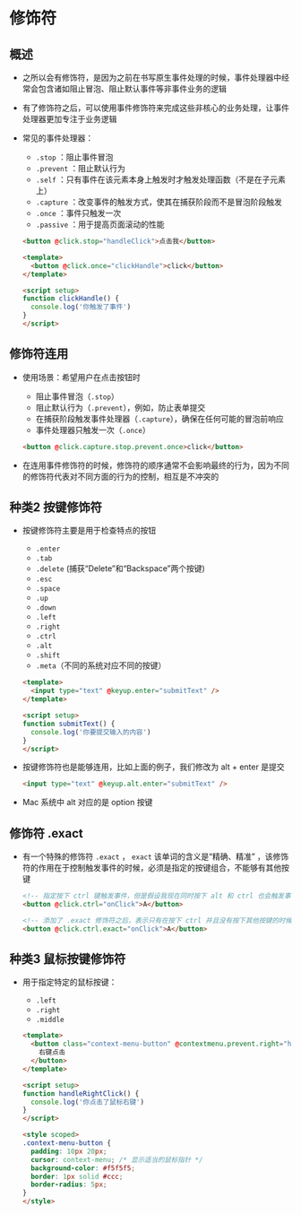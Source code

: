 # 修饰符

## 概述

+ 之所以会有修饰符，是因为之前在书写原生事件处理的时候，事件处理器中经常会包含诸如阻止冒泡、阻止默认事件等非事件业务的逻辑
+ 有了修饰符之后，可以使用事件修饰符来完成这些非核心的业务处理，让事件处理器更加专注于业务逻辑

+ 常见的事件处理器：

  + `.stop` ：阻止事件冒泡
  + `.prevent` ：阻止默认行为
  + `.self` ：只有事件在该元素本身上触发时才触发处理函数（不是在子元素上）
  + `.capture` ：改变事件的触发方式，使其在捕获阶段而不是冒泡阶段触发
  + `.once` ：事件只触发一次
  + `.passive` ：用于提高页面滚动的性能

  ```html
  <button @click.stop="handleClick">点击我</button>
  ```

  ```html
  <template>
    <button @click.once="clickHandle">click</button>
  </template>

  <script setup>
  function clickHandle() {
    console.log('你触发了事件')
  }
  </script>
  ```

## 修饰符连用

+ 使用场景：希望用户在点击按钮时

  + 阻止事件冒泡（`.stop`）
  + 阻止默认行为（`.prevent`），例如，防止表单提交
  + 在捕获阶段触发事件处理器（`.capture`），确保在任何可能的冒泡前响应
  + 事件处理器只触发一次（`.once`）

  ```html
  <button @click.capture.stop.prevent.once>click</button>
  ```

+ 在连用事件修饰符的时候，修饰符的顺序通常不会影响最终的行为，因为不同的修饰符代表对不同方面的行为的控制，相互是不冲突的

## 种类2 按键修饰符

+ 按键修饰符主要是用于检查特点的按钮

  + `.enter`
  + `.tab`
  + `.delete` (捕获“Delete”和“Backspace”两个按键)
  + `.esc`
  + `.space`
  + `.up`
  + `.down`
  + `.left`
  + `.right`
  + `.ctrl`
  + `.alt`
  + `.shift`
  + `.meta`（不同的系统对应不同的按键）

  ```html
  <template>
    <input type="text" @keyup.enter="submitText" />
  </template>

  <script setup>
  function submitText() {
    console.log('你要提交输入的内容')
  }
  </script>
  ```

+ 按键修饰符也是能够连用，比如上面的例子，我们修改为 alt + enter 是提交

  ```html
  <input type="text" @keyup.alt.enter="submitText" />
  ```

 + Mac 系统中 alt 对应的是 option 按键

## 修饰符 .exact

+ 有一个特殊的修饰符 `.exact` ， `exact` 该单词的含义是“精确、精准” ，该修饰符的作用在于控制触发事件的时候，必须是指定的按键组合，不能够有其他按键

  ```html
  <!-- 指定按下 ctrl 键触发事件，但是假设我现在同时按下 alt 和 ctrl 也会触发事件 -->
  <button @click.ctrl="onClick">A</button>

  <!-- 添加了 .exact 修饰符之后，表示只有在按下 ctrl 并且没有按下其他按键的时候才会触发事件 -->
  <button @click.ctrl.exact="onClick">A</button>
  ```

## 种类3 鼠标按键修饰符

+ 用于指定特定的鼠标按键：

  + `.left`
  + `.right`
  + `.middle`

  ```html
  <template>
    <button class="context-menu-button" @contextmenu.prevent.right="handleRightClick">
      右键点击
    </button>
  </template>

  <script setup>
  function handleRightClick() {
    console.log('你点击了鼠标右键')
  }
  </script>

  <style scoped>
  .context-menu-button {
    padding: 10px 20px;
    cursor: context-menu; /* 显示适当的鼠标指针 */
    background-color: #f5f5f5;
    border: 1px solid #ccc;
    border-radius: 5px;
  }
  </style>
  ```
